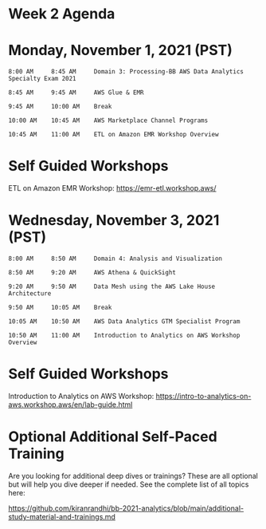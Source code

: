 # Week 2 Agenda


# Monday, November 1, 2021 (PST)
	8:00 AM		8:45 AM		Domain 3: Processing-BB AWS Data Analytics Specialty Exam 2021
  
	8:45 AM		9:45 AM		AWS Glue & EMR
  
	9:45 AM		10:00 AM	Break
  
	10:00 AM	10:45 AM	AWS Marketplace Channel Programs
  
	10:45 AM	11:00 AM	ETL on Amazon EMR Workshop Overview

 

# Self Guided Workshops

ETL on Amazon EMR Workshop: https://emr-etl.workshop.aws/



# Wednesday, November 3, 2021	(PST)

	8:00 AM		8:50 AM		Domain 4: Analysis and Visualization
  
	8:50 AM		9:20 AM		AWS Athena & QuickSight
  
	9:20 AM		9:50 AM		Data Mesh using the AWS Lake House Architecture
  
	9:50 AM		10:05 AM	Break
  
	10:05 AM	10:50 AM	AWS Data Analytics GTM Specialist Program
  
	10:50 AM	11:00 AM	Introduction to Analytics on AWS Workshop Overview
 
# Self Guided Workshops

Introduction to Analytics on AWS Workshop: https://intro-to-analytics-on-aws.workshop.aws/en/lab-guide.html



# Optional Additional Self-Paced Training

Are you looking for additional deep dives or trainings? These are all optional but will help you dive deeper if needed.
See the complete list of all topics here: 

https://github.com/kiranrandhi/bb-2021-analytics/blob/main/additional-study-material-and-trainings.md
